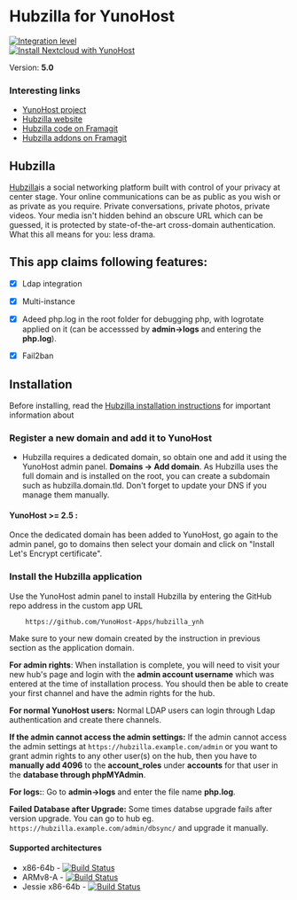 # Hubzilla for YunoHost

[![Integration level](https://dash.yunohost.org/integration/hubzilla.svg)](https://dash.yunohost.org/appci/app/hubzilla)  
[![Install Nextcloud with YunoHost](https://install-app.yunohost.org/install-with-yunohost.png)](https://install-app.yunohost.org/?app=hubzilla)


Version: **5.0**

### Interesting links

- [YunoHost project](https://yunohost.org)
- [Hubzilla website](https://zotlabs.org/page/hubzilla/hubzilla-project)
- [Hubzilla code on Framagit](https://framagit.org/hubzilla/core)
- [Hubzilla addons on Framagit](https://framagit.org/hubzilla/addons)


## Hubzilla
[Hubzilla](https://zotlabs.org/page/hubzilla/hubzilla-project)is a social networking platform built with control of your privacy at center stage. Your online communications can be as public as you wish or as private as you require. Private conversations, private photos, private videos. Your media isn't hidden behind an obscure URL which can be guessed, it is protected by state-of-the-art cross-domain authentication. What this all means for you: less drama.



## This app claims following features:
- [X] Ldap integration
- [X] Multi-instance
- [X] Adeed php.log in the root folder for debugging php, with logrotate applied on it (can be accesssed by **admin->logs** and entering the **php.log**).
- [X] Fail2ban 



## Installation
Before installing, read the [Hubzilla installation instructions](https://framagit.org/hubzilla/core/blob/master/install/INSTALL.txt) for important information about


### Register a new domain and add it to YunoHost
- Hubzilla requires a dedicated domain, so obtain one and add it using the YunoHost admin panel. **Domains -> Add domain**. As Hubzilla uses the full domain and is installed on the root, you can create a subdomain such as hubzilla.domain.tld. Don't forget to update your DNS if you manage them manually.


#### YunoHost >= 2.5 :
Once the dedicated domain has been added to YunoHost, go again to the admin panel, go to domains then select your domain and click on "Install Let's Encrypt certificate".

### Install the Hubzilla application
Use the YunoHost admin panel to install Hubzilla by entering the GitHub repo address in the custom app URL

		https://github.com/YunoHost-Apps/hubzilla_ynh

Make sure to your new domain created by the instruction in previous section as the application domain.

**For admin rights**: When installation is complete, you will need to visit your new hub's page and login with the **admin account username** which was entered at the time of installation process. You should then be able to create your first channel and have the admin rights for the hub.

**For normal YunoHost users:** Normal LDAP users can login through Ldap authentication and create there channels.

**If the admin cannot access the admin settings:** If the admin cannot access the admin settings at `https://hubzilla.example.com/admin` or you want to grant admin rights to any other user(s) on the hub, then you have to **manually add 4096** to the **account_roles** under **accounts** for that user in the **database through phpMYAdmin**.

**For logs:**: Go to **admin->logs** and enter the file name **php.log**. 

**Failed Database after Upgrade:** Some times databse upgrade fails after version upgrade. You can go to hub  eg. `https://hubzilla.example.com/admin/dbsync/` and upgrade it manually.

#### Supported architectures

* x86-64b - [![Build Status](https://ci-apps.yunohost.org/ci/logs/hubzilla%20%28Official%29.svg)](https://ci-apps.yunohost.org/ci/apps/hubzilla/)
* ARMv8-A - [![Build Status](https://ci-apps-arm.yunohost.org/ci/logs/hubzilla%20%28Official%29.svg)](https://ci-apps-arm.yunohost.org/ci/apps/hubzilla/)
* Jessie x86-64b - [![Build Status](https://ci-stretch.nohost.me/ci/logs/hubzilla%20%28Official%29.svg)](https://ci-stretch.nohost.me/ci/apps/hubzilla/)
